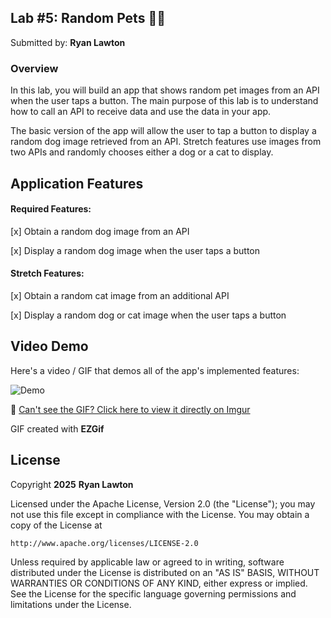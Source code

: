 ## Lab #5: Random Pets 🐶🐱

Submitted by: **Ryan Lawton**

### Overview

In this lab, you will build an app that shows random pet images from an API when the user taps a button. The main purpose of this lab is to understand how to call an API to receive data and use the data in your app.

The basic version of the app will allow the user to tap a button to display a random dog image retrieved from an API. Stretch features use images from two APIs and randomly chooses either a dog or a cat to display.

## Application Features

#### Required Features:

[x] Obtain a random dog image from an API

[x] Display a random dog image when the user taps a button

#### Stretch Features:

[x] Obtain a random cat image from an additional API

[x] Display a random dog or cat image when the user taps a button

## Video Demo

Here's a video / GIF that demos all of the app's implemented features:

![Demo](https://i.imgur.com/aoKzlaR.gif)

🔗 [Can't see the GIF? Click here to view it directly on Imgur](https://i.imgur.com/aoKzlaR.gif)

GIF created with **EZGif**

<!-- Recommended tools:
- [Kap](https://getkap.co/) for macOS
- [ScreenToGif](https://www.screentogif.com/) for Windows
- [peek](https://github.com/phw/peek) for Linux. -->

## License

Copyright **2025** **Ryan Lawton**

Licensed under the Apache License, Version 2.0 (the "License");
you may not use this file except in compliance with the License.
You may obtain a copy of the License at

    http://www.apache.org/licenses/LICENSE-2.0

Unless required by applicable law or agreed to in writing, software
distributed under the License is distributed on an "AS IS" BASIS,
WITHOUT WARRANTIES OR CONDITIONS OF ANY KIND, either express or implied.
See the License for the specific language governing permissions and
limitations under the License.
